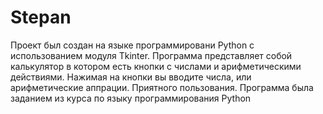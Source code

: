 # Stepan
Проект был создан на языке программировани Python с использованием модуля Tkinter. Программа представляет собой калькулятор в котором есть кнопки с числами и арифметическими действиями.
Нажимая на кнопки вы вводите числа, или арифметические аппрации. Приятного пользования.
Программа была заданием из курса по языку программирования Python
